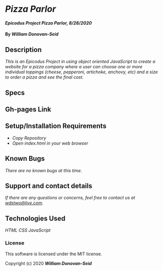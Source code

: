 # _Pizza Parlor_

#### _Epicodus Project Pizza Parlor, 8/28/2020_

#### By _**William Donovan-Seid**_

## Description

_This is an Epicodus Project in using object oriented JavaScript to create a website for a pizza company where a user can choose one or more individual toppings (cheese, pepperoni, artichoke, anchovy, etc) and a size to order a pizza and see the final cost._

## Specs



## Gh-pages Link



## Setup/Installation Requirements

* _Copy Repository_
* _Open index.html in your web browser_

## Known Bugs

_There are no known bugs at this time._

## Support and contact details

_If there are any questions or concerns, feel free to contact us at wdstwo@live.com._

## Technologies Used

_HTML_
_CSS_
_JavaScript_

### License

This software is licensed under the MIT license.

Copyright (c) 2020 **_William Donovan-Seid_**